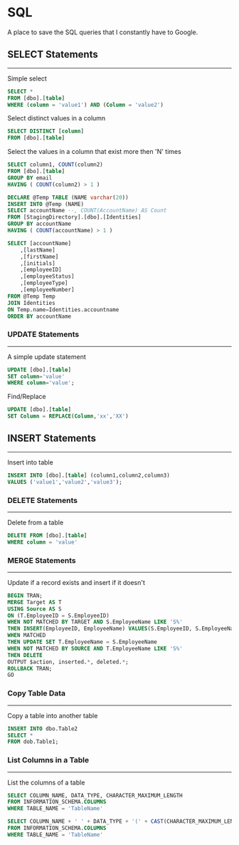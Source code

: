 # SQL

A place to save the SQL queries that I constantly have to Google.

## SELECT Statements

---

Simple select

```sql
SELECT *
FROM [dbo].[table]
WHERE (column = 'value1') AND (Column = 'value2')
```

Select distinct values in a column

```sql
SELECT DISTINCT [column]
FROM [dbo].[table]
```

Select the values in a column that exist more then 'N' times

```sql
SELECT column1, COUNT(column2)
FROM [dbo].[table]
GROUP BY email
HAVING ( COUNT(column2) > 1 )
```

```sql
DECLARE @Temp TABLE (NAME varchar(20))
INSERT INTO @Temp (NAME)
SELECT accountName --, COUNT(AccountName) AS Count
FROM [StagingDirectory].[dbo].[Identities]
GROUP BY accountName
HAVING ( COUNT(accountName) > 1 )
```

```sql
SELECT [accountName]
    ,[lastName]
    ,[firstName]
    ,[initials]
    ,[employeeID]
    ,[employeeStatus]
    ,[employeeType]
    ,[employeeNumber]
FROM @Temp Temp
JOIN Identities
ON Temp.name=Identities.accountname
ORDER BY accountName
```

### UPDATE Statements

---

A simple update statement

```sql
UPDATE [dbo].[table]
SET column='value'
WHERE column='value';
```

Find/Replace

```sql
UPDATE [dbo].[table]
SET Column = REPLACE(Column,'xx','XX')
```

## INSERT Statements

---

Insert into table

```sql
INSERT INTO [dbo].[table] (column1,column2,column3)
VALUES ('value1','value2','value3');
```

### DELETE Statements

---

Delete from a table

```sql
DELETE FROM [dbo].[table]
WHERE column = 'value'
```

### MERGE Statements

---

Update if a record exists and insert if it doesn't

```sql
BEGIN TRAN;
MERGE Target AS T
USING Source AS S
ON (T.EmployeeID = S.EmployeeID)
WHEN NOT MATCHED BY TARGET AND S.EmployeeName LIKE 'S%'
THEN INSERT(EmployeeID, EmployeeName) VALUES(S.EmployeeID, S.EmployeeName)
WHEN MATCHED
THEN UPDATE SET T.EmployeeName = S.EmployeeName
WHEN NOT MATCHED BY SOURCE AND T.EmployeeName LIKE 'S%'
THEN DELETE
OUTPUT $action, inserted.*, deleted.*;
ROLLBACK TRAN;
GO
```

### Copy Table Data

---

Copy a table into another table

```sql
INSERT INTO dbo.Table2
SELECT *
FROM dob.Table1;
```

### List Columns in a Table

---

List the columns of a table

```sql
SELECT COLUMN_NAME, DATA_TYPE, CHARACTER_MAXIMUM_LENGTH
FROM INFORMATION_SCHEMA.COLUMNS
WHERE TABLE_NAME = 'TableName'
```

```sql
SELECT COLUMN_NAME + ' ' + DATA_TYPE + '(' + CAST(CHARACTER_MAXIMUM_LENGTH AS varchar) + ')' AS Columns
FROM INFORMATION_SCHEMA.COLUMNS
WHERE TABLE_NAME = 'TableName'
```
